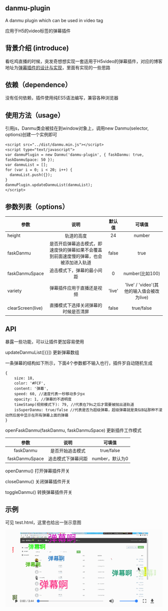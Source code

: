 ## danmu-plugin

A danmu plugin which can be used in video tag

应用于H5的video标签的弹幕插件

## 背景介绍 (introduce)

看吃鸡直播的时候，突发奇想想实现一套适用于H5video的弹幕插件，对应的博客地址为[弹幕插件的设计与实现](https://mickey0524.github.io/2017/09/16/danmu-plugin-design/)，里面有实现的一些思路

## 依赖（dependence）

没有任何依赖，插件使用纯ES5语法编写，兼容各种浏览器

## 使用方法（usage）

引用js，Danmu类会被挂在到window对象上，调用new Danmu(selector, options)创建一个实例即可

```
<script src="../dist/danmu.min.js"></script>
<script type="text/javascript">
var danmuPlugin = new Danmu('danmu-plugin', { faskDanmu: true, faskDanmuSpace: 50 });
var danmuList = [];
for (var i = 0; i < 20; i++) {
  danmuList.push({});
}
danmuPlugin.updateDanmuList(danmuList);
</script>
```

## 参数列表（options）

| 参数             | 说明     | 默认值  | 可填值 |
| ---------------- |:--------:| :------:| :-----:|
| height           | 轨道的高度 | 24 | number |
| faskDanmu        | 是否开启弹幕追击模式，即速度快的弹幕如果不会覆盖到前面速度慢的弹幕，也会被添加进入轨道 | false | true |
| faskDanmuSpace   | 追击模式下，弹幕的最小间距      | 0 | number(比如100) |
| variety          | 弹幕插件应用于直播还是视频      | 'live' | 'live' / 'video'(其他的输入值会被改为live) |
| clearScreen(live)| 直播模式下选择关闭弹幕的时候是否清屏 | false | true/false |

## API

暴露一些功能，可以让插件更加容易使用

updateDanmuList([{}]) 更新弹幕数组

一条弹幕的结构如下所示，下面4个参数都不输入也行，插件岁自动随机生成

```
{
	size: 18,
	color: '#FCF',
	content: '弹幕',
	speed: 60, //速度代表一秒移动多少px
	opacity: 1, //弹幕的不透明度
	timeStamp(视频模式下): 79, //代表在79s之后才需要被抛出道轨道
	isSuperDanmu: true/false //代表是否为超级弹幕，超级弹幕就是类似B站那种不滚动然后居中显示在所有弹幕上面的弹幕
}
```

openFaskDanmu(faskDanmu, faskDanmuSpace) 更新插件工作模式

| 参数            | 说明            | 可填值         |
| :------------: | :-------------: | :-----------: |
| faskDanmu      | 是否开始追击模式   | true/false    |
| faskDanmuSpace | 追击模式下弹幕间距 | number，默认为0 |

openDanmu() 打开弹幕插件开关

closeDanmu() 关闭弹幕插件开关

toggleDanmu() 转换弹幕插件开关

## 示例

可见 test.html，这里也给出一张示意图

![example](./example.gif)




